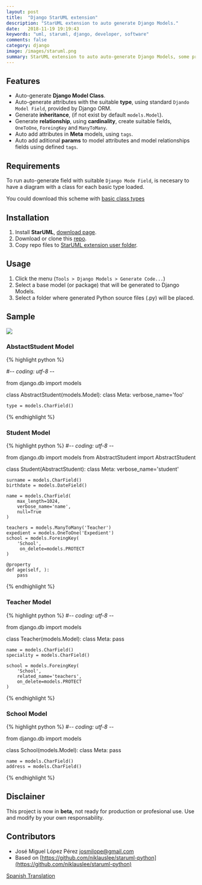 ```yaml
---
layout: post
title:  "Django StarUML extension"
description: "StarUML extension to auto generate Django Models."
date:   2018-11-19 19:19:43
keywords: "uml, staruml, django, developer, software"
comments: false
category: django
image: /images/staruml.png
summary: StarUML extension to auto auto-generate Django Models, some prominent feature are auto-generate model class, attributes, inheritance, relationship and aditional params.
---
```



## Features

- Auto-generate **Django Model Class**.
- Auto-generate attributes with the suitable **type**, using standard ``Djando Model Field``, provided by Django ORM.
- Generate **inheritance**, (if not exist by default ``models.Model``).
- Generate **relationship**, using **cardinality**, create suitable fields,  ``OneToOne``, ``ForeingKey`` and ``ManyToMany``.
- Auto add attributes in **Meta** models, using ``tags``.
- Auto add aditional **params** to model attributes and model relationships fields using defined ``tags``.


## Requirements

To run auto-generate field with suitable ``Django Mode Field``, is necesary to 
have a diagram with a class for each basic type loaded.

You could download this scheme with [basic class types](https://raw.githubusercontent.com/josemlp91/staruml-django/master/assets/basictypes.mdj)


## Installation

1. Install **StarUML**,  [download page](http://staruml.io/download).
2. Download or clone this [repo](https://github.com/josemlp91/staruml-django).
3. Copy repo files to [StarUML extension user folder](https://docs.staruml.io/user-guide/managing-extensions).


## Usage

1. Click the menu (`Tools > Django Models > Generate Code...`)
2. Select a base model (or package) that will be generated to Django Models.
3. Select a folder where generated Python source files (.py) will be placed.

## Sample

![](https://raw.githubusercontent.com/josemlp91/staruml-django/master/docs/images/example_diagram.png)

### AbstactStudent Model
{% highlight python %}

#-*- coding: utf-8 -*-

from django.db import models

class AbstractStudent(models.Model):
    class Meta:
        verbose_name='foo'

    type = models.CharField()
{% endhighlight %}

### Student Model

{% highlight python %}
#-*- coding: utf-8 -*-

from django.db import models
from AbstractStudent import AbstractStudent

class Student(AbstractStudent):
    class Meta:
        verbose_name='student'

    surname = models.CharField()
    birthdate = models.DateField()
    
    name = models.CharField(
        max_length=1024,
        verbose_name='name',
        null=True
    )
        
    teachers = models.ManyToMany('Teacher')
    expedient = models.OneToOne('Expedient')
    school = models.ForeingKey(
        'School',
         on_delete=models.PROTECT
    )

    @property
    def age(self, ):
        pass
{% endhighlight %}

### Teacher Model

{% highlight python %}
#-*- coding: utf-8 -*-

from django.db import models

class Teacher(models.Model):
    class Meta:
        pass

    name = models.CharField()
    speciality = models.CharField()

    school = models.ForeingKey(
        'School',
        related_name='teachers',
        on_delete=models.PROTECT
    )

{% endhighlight %}

### School Model


{% highlight python %}
#-*- coding: utf-8 -*-

from django.db import models

class School(models.Model):
    class Meta:
        pass

    name = models.CharField()
    address = models.CharField()
{% endhighlight %}


## Disclainer
This project is now in **beta**, not ready for production or profesional use.
Use and modify by your own responsability.

## Contributors

- José Miguel López Pérez [josmilope@gmail.com](josmilope@gmail.com)
- Based on [https://github.com/niklauslee/staruml-python](https://github.com/niklauslee/staruml-python)


[Spanish Translation](https://github.com/josemlp91/staruml-django/blob/master/README_es.md) 